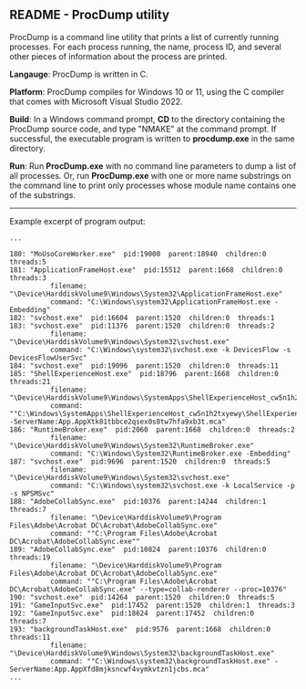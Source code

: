 ## README - ProcDump utility

ProcDump is a command line utility that prints a list of
currently running processes.  For each process running, the
name, process ID, and several other pieces of information about
the process are printed.  

**Langauge**:  ProcDump is written in C.

**Platform**:  ProcDump compiles for Windows 10 or 11, using the
C compiler that comes with Microsoft Visual Studio 2022.

**Build**:  In a Windows command prompt, **CD** to the directory
containing the ProcDump source code, and type "NMAKE" at the
command prompt.  If successful, the executable program is
written to **procdump.exe** in the same directory.

**Run**:  Run **ProcDump.exe** with no command line parameters
to dump a list of all processes.  Or, run **ProcDump.exe** with
one or more name substrings on the command line to print only
processes whose module name contains one of the substrings.  

---

Example excerpt of program output:
```
...

180: "MoUsoCoreWorker.exe"  pid:19000  parent:18940  children:0  threads:5
181: "ApplicationFrameHost.exe"  pid:15512  parent:1668  children:0  threads:3
          filename: "\Device\HarddiskVolume9\Windows\System32\ApplicationFrameHost.exe"
          command: "C:\Windows\system32\ApplicationFrameHost.exe -Embedding"
182: "svchost.exe"  pid:16604  parent:1520  children:0  threads:1
183: "svchost.exe"  pid:11376  parent:1520  children:0  threads:2
          filename: "\Device\HarddiskVolume9\Windows\System32\svchost.exe"
          command: "C:\Windows\system32\svchost.exe -k DevicesFlow -s DevicesFlowUserSvc"
184: "svchost.exe"  pid:19096  parent:1520  children:0  threads:11
185: "ShellExperienceHost.exe"  pid:18796  parent:1668  children:0  threads:21
          filename: "\Device\HarddiskVolume9\Windows\SystemApps\ShellExperienceHost_cw5n1h2txyewy\ShellExperienceHost.exe"
          command: ""C:\Windows\SystemApps\ShellExperienceHost_cw5n1h2txyewy\ShellExperienceHost.exe" -ServerName:App.AppXtk81tbbce2qsex0s8tw7hfa9xb3t.mca"
186: "RuntimeBroker.exe"  pid:2060  parent:1668  children:0  threads:2
          filename: "\Device\HarddiskVolume9\Windows\System32\RuntimeBroker.exe"
          command: "C:\Windows\System32\RuntimeBroker.exe -Embedding"
187: "svchost.exe"  pid:9696  parent:1520  children:0  threads:5
          filename: "\Device\HarddiskVolume9\Windows\System32\svchost.exe"
          command: "C:\Windows\system32\svchost.exe -k LocalService -p -s NPSMSvc"
188: "AdobeCollabSync.exe"  pid:10376  parent:14244  children:1  threads:7
          filename: "\Device\HarddiskVolume9\Program Files\Adobe\Acrobat DC\Acrobat\AdobeCollabSync.exe"
          command: ""C:\Program Files\Adobe\Acrobat DC\Acrobat\AdobeCollabSync.exe""
189: "AdobeCollabSync.exe"  pid:10824  parent:10376  children:0  threads:19
          filename: "\Device\HarddiskVolume9\Program Files\Adobe\Acrobat DC\Acrobat\AdobeCollabSync.exe"
          command: ""C:\Program Files\Adobe\Acrobat DC\Acrobat\AdobeCollabSync.exe" --type=collab-renderer --proc=10376"
190: "svchost.exe"  pid:14264  parent:1520  children:0  threads:5
191: "GameInputSvc.exe"  pid:17452  parent:1520  children:1  threads:3
192: "GameInputSvc.exe"  pid:18624  parent:17452  children:0  threads:7
193: "backgroundTaskHost.exe"  pid:9576  parent:1668  children:0  threads:11
          filename: "\Device\HarddiskVolume9\Windows\System32\backgroundTaskHost.exe"
          command: ""C:\Windows\system32\backgroundTaskHost.exe" -ServerName:App.AppXfd8mjksncwf4vymkvtzn1jcbs.mca"
...
```
